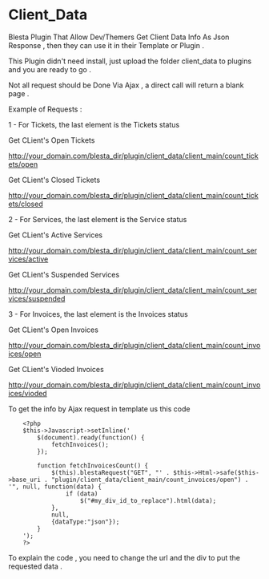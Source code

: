 # Client_Data
Blesta Plugin That Allow Dev/Themers Get Client Data Info As Json Response , then they can use it in their Template or Plugin . 

This Plugin didn't need install, just upload the folder client_data to plugins and you are ready to go . 

Not all request should be Done Via Ajax , a direct call will return a blank page . 

Example of Requests : 

1 - For Tickets, the last element is the Tickets status 

Get CLient's Open Tickets

http://your_domain.com/blesta_dir/plugin/client_data/client_main/count_tickets/open

Get CLient's Closed Tickets

http://your_domain.com/blesta_dir/plugin/client_data/client_main/count_tickets/closed



2 - For Services, the last element is the Service status 

Get CLient's Active Services

http://your_domain.com/blesta_dir/plugin/client_data/client_main/count_services/active

Get CLient's Suspended Services

http://your_domain.com/blesta_dir/plugin/client_data/client_main/count_services/suspended



3 - For Invoices, the last element is the Invoices status 

Get CLient's Open Invoices

http://your_domain.com/blesta_dir/plugin/client_data/client_main/count_invoices/open

Get CLient's Vioded Invoices

http://your_domain.com/blesta_dir/plugin/client_data/client_main/count_invoices/vioded



To get the info by Ajax request in template us this code 

		<?php
		$this->Javascript->setInline('
			$(document).ready(function() {
				fetchInvoices();
			});
			
			function fetchInvoicesCount() {
				$(this).blestaRequest("GET", "' . $this->Html->safe($this->base_uri . "plugin/client_data/client_main/count_invoices/open") . '", null, function(data) {
					if (data)
						$("#my_div_id_to_replace").html(data);
				},
				null,
				{dataType:"json"});
			}
		');
		?>
    
To explain the code , you need to change the url and the div to put the requested data . 

